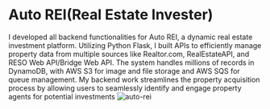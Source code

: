 # Auto REI(Real Estate Invester)
I developed all backend functionalities for Auto REI, a dynamic real estate investment platform. Utilizing Python Flask, I built APIs to efficiently manage property data from multiple sources like Realtor.com, RealEstateAPI, and RESO Web API/Bridge Web API. The system handles millions of records in DynamoDB, with AWS S3 for image and file storage and AWS SQS for queue management. My backend work streamlines the property acquisition process by allowing users to seamlessly identify and engage property agents for potential investments
![auto-rei](https://github.com/user-attachments/assets/f32ba974-d524-4959-bbda-41f28c7397a1)
